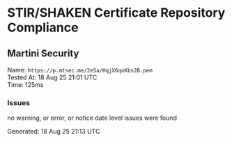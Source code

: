 # STIR/SHAKEN Certificate Repository Compliance

## Martini Security

Name: `https://p.mtsec.me/2e5a/HqjX6qoKbs2B.pem`\
Tested At: 18 Aug 25 21:01 UTC\
Time: 125ms

### Issues

no warning, or error, or notice date level issues were found

Generated: 18 Aug 25 21:13 UTC